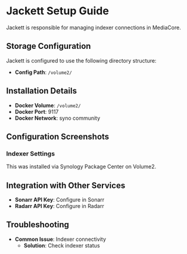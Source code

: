 # Jackett Setup Guide

Jackett is responsible for managing indexer connections in MediaCore.

## Storage Configuration

Jackett is configured to use the following directory structure:

- **Config Path**: `/volume2/`

## Installation Details

- **Docker Volume**: `/volume2/`
- **Docker Port**: 9117
- **Docker Network**: syno community

## Configuration Screenshots

### Indexer Settings
This was installed via Synology Package Center on Volume2.

## Integration with Other Services

- **Sonarr API Key**: Configure in Sonarr
- **Radarr API Key**: Configure in Radarr

## Troubleshooting

- **Common Issue**: Indexer connectivity
  - **Solution**: Check indexer status

